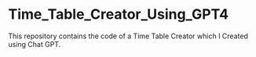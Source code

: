 # Time_Table_Creator_Using_GPT4
This repository contains the code of a Time Table Creator which I Created using Chat GPT.
